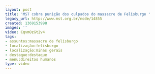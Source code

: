 ```yaml
---
layout: post
title: 'MST cobra punição dos culpados do massacre de Felisburgo '
legacy_url: http://www.mst.org.br/node/14855
created: 1369153998
images: ''
video: CqvmOzGt2v4
tags:
- assuntos:massacre de felisburgo
- localização:felisburgo
- localização:minas gerais
- destaque:destaque
- menu:direitos humanos
type: video
---
```

<p>&nbsp;</p><p style="text-align: center;"><object data="http://www.youtube.com/v/CqvmOzGt2v4" type="application/x-shockwave-flash" height="500" width="600"><param name="src" value="http://www.youtube.com/v/CqvmOzGt2v4"></object></p>

